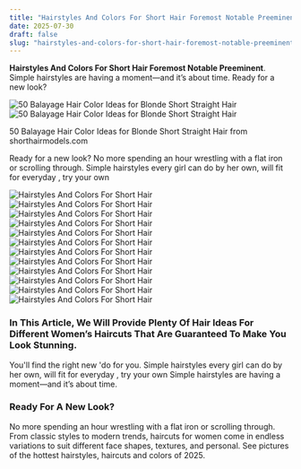 ```yaml
---
title: "Hairstyles And Colors For Short Hair Foremost Notable Preeminent"
date: 2025-07-30
draft: false
slug: "hairstyles-and-colors-for-short-hair-foremost-notable-preeminent" 
---
```


**Hairstyles And Colors For Short Hair Foremost Notable Preeminent**. Simple hairstyles are having a moment—and it’s about time. Ready for a new look?

![50 Balayage Hair Color Ideas for Blonde Short Straight Hair](https://shorthairmodels.com/wp-content/uploads/2019/02/50-gorgeous-balayage-hair-color-ideas-for-blonde-short-straight-hair-47-e1549314681508.jpg)![50 Balayage Hair Color Ideas for Blonde Short Straight Hair](https://shorthairmodels.com/wp-content/uploads/2019/02/50-gorgeous-balayage-hair-color-ideas-for-blonde-short-straight-hair-47-e1549314681508.jpg)

50 Balayage Hair Color Ideas for Blonde Short Straight Hair from shorthairmodels.com

Ready for a new look? No more spending an hour wrestling with a flat iron or scrolling through. Simple hairstyles every girl can do by her own, will fit for everyday , try your own

![Hairstyles And Colors For Short Hair ](https://shorthairmodels.com/wp-content/uploads/2019/02/50-gorgeous-balayage-hair-color-ideas-for-blonde-short-straight-hair-47-e1549314681508.jpg " 50 Balayage Hair Color Ideas for Blonde Short Straight Hair")![Hairstyles And Colors For Short Hair ](https://hairstylecamp.com/wp-content/uploads/short-hair-color-8-1.jpg " 53 Stunning Short Hair Color Ideas Bring Life to Your Look")![Hairstyles And Colors For Short Hair ](https://pophaircuts.com/images/2018/10/short-hair-color-ideas-for-female-chic-short-haircut-for-2019-23.jpg " 10 Short Hair Color for Female Fashion Fans, Short Hairstyle Ideas 2020")![Hairstyles And Colors For Short Hair ](https://qunex.online/wp-content/uploads/2024/11/a-close-up-portrait-of-a-woman-with-shoulder-lengt-t-rhdynrspyonvzaaxbgew-w6nblwwjsz6tgridbusm4a-548x730.png " 21 Stunning Ideas for Hair Color for Short Hair Highlights with Red")![Hairstyles And Colors For Short Hair ](http://www.fenzyme.com/wp-content/uploads/2019/01/Different-Hair-Color-Ideas-for-Short-Hair-24.jpg " 25 Ultra Short Hairstyles + Pixie Haircuts & Hair Color Ideas for Short")![Hairstyles And Colors For Short Hair ](https://i.pinimg.com/originals/5e/3f/0e/5e3f0ef7a1be74a3c641e64001e32128.jpg " 20 Incredible Short Hair Color Ideas to Update Your Look in 2021")![Hairstyles And Colors For Short Hair ](http://www.fenzyme.com/wp-content/uploads/2019/01/Different-Hair-Color-Ideas-for-Short-Hair-29.jpg " 25 Ultra Short Hairstyles + Pixie Haircuts & Hair Color Ideas for Short")![Hairstyles And Colors For Short Hair ](https://www.shortcurlyhaircuts.net/wp-content/uploads/2018/04/gorgeous-hair-colors-for-short-hair-9.jpg " Short and Curly Haircuts")![Hairstyles And Colors For Short Hair ](http://www.fenzyme.com/wp-content/uploads/2019/01/Different-Hair-Color-Ideas-for-Short-Hair-28.jpg " 35 Different Hair Color Ideas for Short Hair Fashion Enzyme")![Hairstyles And Colors For Short Hair ](https://i.pinimg.com/originals/f4/e0/63/f4e06304eead8f796448b62037a3f247.jpg " Hairstyles And Colors For Short Hair 25 Best Colors For Short")![Hairstyles And Colors For Short Hair ](https://hairstylecamp.com/wp-content/uploads/short-hair-color-13.jpg " 45 Stunning Short Hair Color Ideas Bring Life to Your Look")![Hairstyles And Colors For Short Hair ](http://hairstyles-galaxy.com/wp-content/uploads/2015/12/hair-colors-for-short-hair-2016.jpg " 2021 Hair Color Ideas for Short Hair 2021 Haircuts, Hairstyles and")

### In This Article, We Will Provide Plenty Of Hair Ideas For Different Women’s Haircuts That Are Guaranteed To Make You Look Stunning.

You'll find the right new 'do for you. Simple hairstyles every girl can do by her own, will fit for everyday , try your own Simple hairstyles are having a moment—and it’s about time.

### Ready For A New Look?

No more spending an hour wrestling with a flat iron or scrolling through. From classic styles to modern trends, haircuts for women come in endless variations to suit different face shapes, textures, and personal. See pictures of the hottest hairstyles, haircuts and colors of 2025.